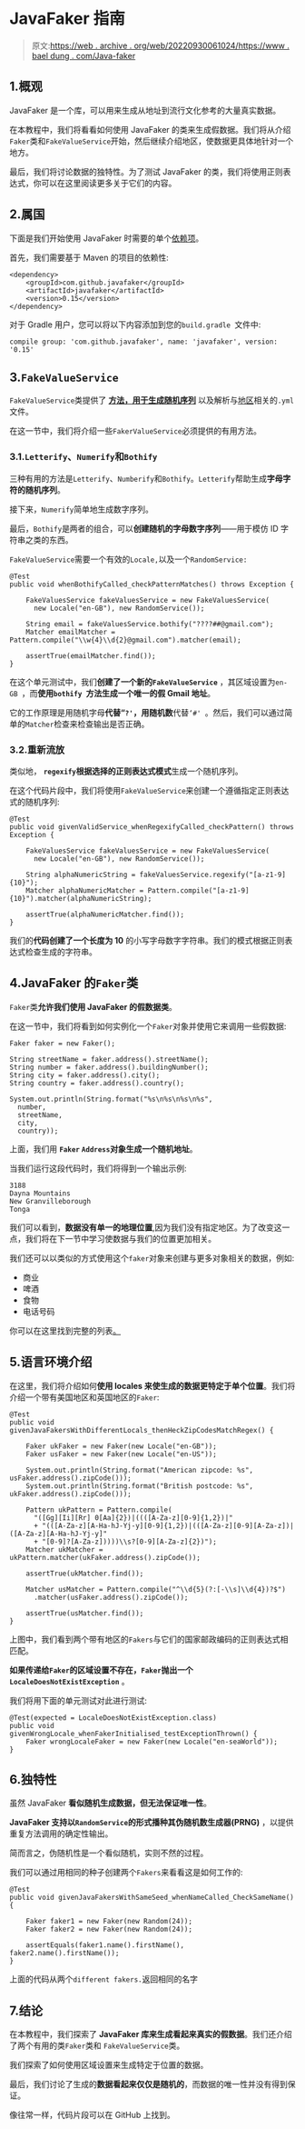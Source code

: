 # JavaFaker 指南

> 原文:[https://web . archive . org/web/20220930061024/https://www . bael dung . com/Java-faker](https://web.archive.org/web/20220930061024/https://www.baeldung.com/java-faker)

## 1.概观

JavaFaker 是一个库，可以用来生成从地址到流行文化参考的大量真实数据。

在本教程中，我们将看看如何使用 JavaFaker 的类来生成假数据。我们将从介绍`Faker`类和`FakeValueService`开始，然后继续介绍地区，使数据更具体地针对一个地方。

最后，我们将讨论数据的独特性。为了测试 JavaFaker 的类，我们将使用正则表达式，你可以在这里阅读更多关于它们的内容。

## 2.属国

下面是我们开始使用 JavaFaker 时需要的单个[依赖项](https://web.archive.org/web/20220523234448/https://search.maven.org/classic/#search%7Cgav%7C1%7Cg%3A%22com.github.javafaker%22%20AND%20a%3A%22javafaker%22)。

首先，我们需要基于 Maven 的项目的依赖性:

```
<dependency>
    <groupId>com.github.javafaker</groupId>
    <artifactId>javafaker</artifactId>
    <version>0.15</version>
</dependency>
```

对于 Gradle 用户，您可以将以下内容添加到您的`build.gradle `文件中:

```
compile group: 'com.github.javafaker', name: 'javafaker', version: '0.15'
```

## 3.`FakeValueService`

`FakeValueService`类提供了 **[方法，用于生成随机序列](https://web.archive.org/web/20220523234448/https://dius.github.io/java-faker/apidocs/index.html)** 以及解析与[地区](#locales)相关的`.yml`文件。

在这一节中，我们将介绍一些`FakerValueService`必须提供的有用方法。

### 3.1.`Letterify`、`Numerify`和`Bothify`

三种有用的方法是`Letterify`、`Numberify`和`Bothify`。`Letterify`帮助生成**字母字符的随机序列**。

接下来，`Numerify`简单地生成数字序列。

最后，`Bothify`是两者的组合，可以**创建随机的字母数字序列**——用于模仿 ID 字符串之类的东西。

`FakeValueService`需要一个有效的`Locale,`以及一个`RandomService:`

```
@Test
public void whenBothifyCalled_checkPatternMatches() throws Exception {

    FakeValuesService fakeValuesService = new FakeValuesService(
      new Locale("en-GB"), new RandomService());

    String email = fakeValuesService.bothify("????##@gmail.com");
    Matcher emailMatcher = Pattern.compile("\\w{4}\\d{2}@gmail.com").matcher(email);

    assertTrue(emailMatcher.find());
}
```

在这个单元测试中，我们**创建了一个新的`FakeValueService`** ，其区域设置为`en-GB `，而**使用`bothify `方法生成一个唯一的假 Gmail 地址**。

它的工作原理是用随机字母**代替“`?'`，用随机数**代替`‘#' `。然后，我们可以通过简单的`Matcher`检查来检查输出是否正确。

### 3.2.重新流放

类似地， **`regexify`根据选择的正则表达式模式**生成一个随机序列。

在这个代码片段中，我们将使用`FakeValueService`来创建一个遵循指定正则表达式的随机序列:

```
@Test
public void givenValidService_whenRegexifyCalled_checkPattern() throws Exception {

    FakeValuesService fakeValuesService = new FakeValuesService(
      new Locale("en-GB"), new RandomService());

    String alphaNumericString = fakeValuesService.regexify("[a-z1-9]{10}");
    Matcher alphaNumericMatcher = Pattern.compile("[a-z1-9]{10}").matcher(alphaNumericString);

    assertTrue(alphaNumericMatcher.find());
}
```

我们的**代码创建了一个长度为 10** 的小写字母数字字符串。我们的模式根据正则表达式检查生成的字符串。

## 4.JavaFaker 的`Faker`类

`Faker`类**允许我们使用 JavaFaker 的假数据类**。

在这一节中，我们将看到如何实例化一个`Faker`对象并使用它来调用一些假数据:

```
Faker faker = new Faker();

String streetName = faker.address().streetName();
String number = faker.address().buildingNumber();
String city = faker.address().city();
String country = faker.address().country();

System.out.println(String.format("%s\n%s\n%s\n%s",
  number,
  streetName,
  city,
  country));
```

上面，我们用 **`Faker` `Address`对象生成一个随机地址**。

当我们运行这段代码时，我们将得到一个输出示例:

```
3188
Dayna Mountains
New Granvilleborough
Tonga
```

我们可以看到，**数据没有单一的地理位置**,因为我们没有指定地区。为了改变这一点，我们将在下一节中学习使数据与我们的位置更加相关。

我们还可以以类似的方式使用这个`faker`对象来创建与更多对象相关的数据，例如:

*   商业
*   啤酒
*   食物
*   电话号码

你可以在这里找到完整的列表[。](https://web.archive.org/web/20220523234448/https://github.com/DiUS/java-faker)

## 5.语言环境介绍

在这里，我们将介绍如何**使用 locales 来使生成的数据更特定于单个位置**。我们将介绍一个带有美国地区和英国地区的`Faker`:

```
@Test
public void givenJavaFakersWithDifferentLocals_thenHeckZipCodesMatchRegex() {

    Faker ukFaker = new Faker(new Locale("en-GB"));
    Faker usFaker = new Faker(new Locale("en-US"));

    System.out.println(String.format("American zipcode: %s", usFaker.address().zipCode()));
    System.out.println(String.format("British postcode: %s", ukFaker.address().zipCode()));

    Pattern ukPattern = Pattern.compile(
      "([Gg][Ii][Rr] 0[Aa]{2})|((([A-Za-z][0-9]{1,2})|"
      + "(([A-Za-z][A-Ha-hJ-Yj-y][0-9]{1,2})|(([A-Za-z][0-9][A-Za-z])|([A-Za-z][A-Ha-hJ-Yj-y]" 
      + "[0-9]?[A-Za-z]))))\\s?[0-9][A-Za-z]{2})");
    Matcher ukMatcher = ukPattern.matcher(ukFaker.address().zipCode());

    assertTrue(ukMatcher.find());

    Matcher usMatcher = Pattern.compile("^\\d{5}(?:[-\\s]\\d{4})?$")
      .matcher(usFaker.address().zipCode());

    assertTrue(usMatcher.find());
}
```

上图中，我们看到两个带有地区的`Fakers`与它们的国家邮政编码的正则表达式相匹配。

**如果传递给`Faker`的区域设置不存在，`Faker`抛出一个`LocaleDoesNotExistException`** 。

我们将用下面的单元测试对此进行测试:

```
@Test(expected = LocaleDoesNotExistException.class)
public void givenWrongLocale_whenFakerInitialised_testExceptionThrown() {
    Faker wrongLocaleFaker = new Faker(new Locale("en-seaWorld"));
}
```

## 6.独特性

虽然 JavaFaker **看似随机生成数据，但无法保证唯一性**。

**JavaFaker 支持以`RandomService`的形式播种其伪随机数生成器(PRNG)** ，以提供重复方法调用的确定性输出。

简而言之，伪随机性是一个看似随机，实则不然的过程。

我们可以通过用相同的种子创建两个`Fakers`来看看这是如何工作的:

```
@Test
public void givenJavaFakersWithSameSeed_whenNameCalled_CheckSameName() {

    Faker faker1 = new Faker(new Random(24));
    Faker faker2 = new Faker(new Random(24));

    assertEquals(faker1.name().firstName(), faker2.name().firstName());
} 
```

上面的代码从两个`different fakers.`返回相同的名字

## 7.结论

在本教程中，我们探索了 **JavaFaker 库来生成看起来真实的假数据**。我们还介绍了两个有用的类`Faker`类和 `FakeValueService`类。

我们探索了如何使用区域设置来生成特定于位置的数据。

最后，我们讨论了生成的**数据看起来仅仅是随机的**，而数据的唯一性并没有得到保证。

像往常一样，代码片段可以在 GitHub 上找到。